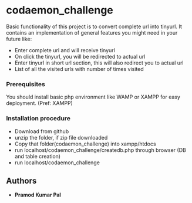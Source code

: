 # codaemon_challenge

Basic functionality of this project is to convert complete url into tinyurl.
It contains an implementation of general features you might need in your future like:
- Enter complete url and will receive tinyurl
- On click the tinyurl, you will be redirected to actual url
- Enter tinyurl in short url section, this will also redirect you to actual url
- List of all the visited urls with number of times visited

### Prerequisites

You should install basic php environment like WAMP or XAMPP for easy deployment. (Pref: XAMPP)

### Installation procedure

- Download from github
- unzip the folder, if zip file downloaded
- Copy that folder(codaemon_challenge) into xampp/htdocs
- run localhost/codaemon_challenge/createdb.php through browser (DB and table creation)
- run localhost/codaemon_challenge

## Authors

* **Pramod Kumar Pal**


